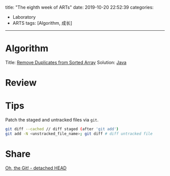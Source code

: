 title: "The eighth week of ARTs"
date: 2019-10-20 22:52:39
categories:
- Laboratory
- ARTS
tags: [Algorithm, 成长]
---

# Algorithm
Title: [Remove Duplicates from Sorted Array](https://leetcode.com/problems/remove-duplicates-from-sorted-array/)
Solution: [Java](https://github.com/huaqianlee/LeetcodeSolutions/blob/master/algorithms/java/RemoveDuplicatesfromSortedArray.java)

# Review
<!-- more -->
# Tips
Patch the staged and untracked files via `git`.
```bash
git diff --cached // diff staged (after 'git add')
git add -N <unstracked_file_name>; git diff # diff untracked file
```

# Share
[Oh, the Git! - detached HEAD](http://huaqianlee.github.io/2020/03/08/Git/Some-knowledge-about-git-detached-HEAD/)

